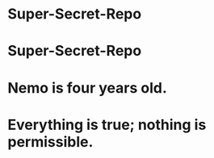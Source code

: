 # Super-Secret-Repo
# Super-Secret-Repo


# Nemo is four years old.
# Everything is true; nothing is permissible.